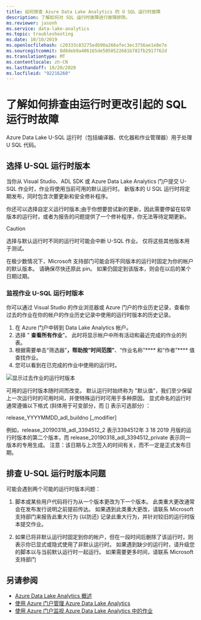 ```yaml
---
title: 如何排查 Azure Data Lake Analytics 的 U SQL 运行时故障
description: 了解如何对 SQL 运行时故障进行故障排除。
ms.reviewer: jasonh
ms.service: data-lake-analytics
ms.topic: troubleshooting
ms.date: 10/10/2019
ms.openlocfilehash: c20333c83275edb90a266afec3ec3756ae1e0e7e
ms.sourcegitcommit: 8d8deb9a406165de5050522681b782fb2917762d
ms.translationtype: MT
ms.contentlocale: zh-CN
ms.lasthandoff: 10/20/2020
ms.locfileid: "92216260"
---
```

# <a name="learn-how-to-troubleshoot-u-sql-runtime-failures-due-to-runtime-changes"></a>了解如何排查由运行时更改引起的 SQL 运行时故障

Azure Data Lake U-SQL 运行时（包括编译器、优化器和作业管理器）用于处理 U SQL 代码。

## <a name="choosing-your-u-sql-runtime-version"></a>选择 U-SQL 运行时版本

当你从 Visual Studio、ADL SDK 或 Azure Data Lake Analytics 门户提交 U-SQL 作业时，作业将使用当前可用的默认运行时。 新版本的 U SQL 运行时将定期发布，同时包含次要更新和安全修补程序。

你还可以选择自定义运行时版本;由于你想要尝试新的更新，因此需要停留在较早版本的运行时，或者为报告的问题提供了一个修补程序，你无法等待定期更新。

> [!CAUTION]
> 选择与默认运行时不同的运行时可能会中断 U-SQL 作业。 仅将这些其他版本用于测试。

在极少数情况下，Microsoft 支持部门可能会将不同版本的运行时固定为你的帐户的默认版本。 请确保尽快还原此 pin。 如果仍固定到该版本，则会在以后的某个日期过期。

### <a name="monitoring-your-jobs-u-sql-runtime-version"></a>监视作业 U-SQL 运行时版本

你可以通过 Visual Studio 的作业浏览器或 Azure 门户的作业历史记录，查看你过去的作业在你的帐户的作业历史记录中使用的运行时版本的历史记录。

1. 在 Azure 门户中转到 Data Lake Analytics 帐户。
2. 选择 " **查看所有作业**"。 此时将显示帐户中所有活动和最近完成的作业的列表。
3. 根据需要单击“筛选器”****，帮助按“时间范围”****、“作业名称”**** 和“作者”**** 值查找作业。
4. 您可以看到在已完成的作业中使用的运行时。

![显示过去作业的运行时版本](./media/runtime-troubleshoot/prior-job-usql-runtime-version-.png)

可用的运行时版本随时间而改变。 默认运行时始终称为 "默认值"，我们至少保留上一次运行时的可用时间，并使特殊运行时可用于多种原因。 显式命名的运行时通常遵循以下格式 (斜体用于可变部分，而 [] 表示可选部分) ：

release_YYYYMMDD_adl_buildno [_modifier]

例如，release_20190318_adl_3394512_2 表示3394512年 3 18 2019 月版的运行时版本的第二个版本，而 release_20190318_adl_3394512_private 表示同一版本的专用生成。 注意：该日期与上次签入的时间有关，而不一定是正式发布日期。


## <a name="troubleshooting-u-sql-runtime-version-issues"></a>排查 U-SQL 运行时版本问题

可能会遇到两个可能的运行时版本问题：

1. 脚本或某些用户代码将行为从一个版本更改为下一个版本。 此类重大更改通常会在发布发行说明之前提前传达。 如果遇到此类重大更改，请联系 Microsoft 支持部门来报告此重大行为 (以防还) 记录此重大行为，并针对较旧的运行时版本提交作业。

2. 如果已将非默认运行时固定到你的帐户，但在一段时间后删除了该运行时，则表示你已显式或隐式使用了非默认运行时。 如果遇到缺少的运行时，请升级您的脚本以与当前默认运行时一起运行。 如果需要更多时间，请联系 Microsoft 支持部门

## <a name="see-also"></a>另请参阅

- [Azure Data Lake Analytics 概述](data-lake-analytics-overview.md)
- [使用 Azure 门户管理 Azure Data Lake Analytics](data-lake-analytics-manage-use-portal.md)
- [使用 Azure 门户监视 Azure Data Lake Analytics 中的作业](data-lake-analytics-monitor-and-troubleshoot-jobs-tutorial.md)
